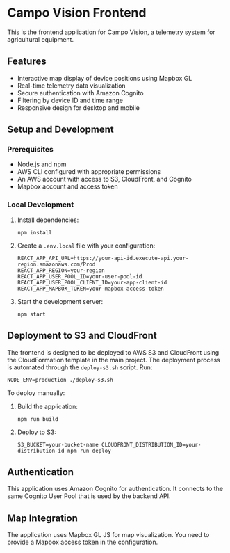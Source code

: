 # Campo Vision Frontend

This is the frontend application for Campo Vision, a telemetry system for agricultural equipment.

## Features

- Interactive map display of device positions using Mapbox GL
- Real-time telemetry data visualization
- Secure authentication with Amazon Cognito
- Filtering by device ID and time range
- Responsive design for desktop and mobile

## Setup and Development

### Prerequisites

- Node.js and npm
- AWS CLI configured with appropriate permissions
- An AWS account with access to S3, CloudFront, and Cognito
- Mapbox account and access token

### Local Development

1. Install dependencies:
   ```
   npm install
   ```

2. Create a `.env.local` file with your configuration:
   ```
   REACT_APP_API_URL=https://your-api-id.execute-api.your-region.amazonaws.com/Prod
   REACT_APP_REGION=your-region
   REACT_APP_USER_POOL_ID=your-user-pool-id
   REACT_APP_USER_POOL_CLIENT_ID=your-app-client-id
   REACT_APP_MAPBOX_TOKEN=your-mapbox-access-token
   ```

3. Start the development server:
   ```
   npm start
   ```

## Deployment to S3 and CloudFront

The frontend is designed to be deployed to AWS S3 and CloudFront using the CloudFormation template in the main project. The deployment process is automated through the `deploy-s3.sh` script. Run:

```NODE_ENV=production ./deploy-s3.sh```

To deploy manually:

1. Build the application:
   ```
   npm run build
   ```

2. Deploy to S3:
   ```
   S3_BUCKET=your-bucket-name CLOUDFRONT_DISTRIBUTION_ID=your-distribution-id npm run deploy
   ```

## Authentication

This application uses Amazon Cognito for authentication. It connects to the same Cognito User Pool that is used by the backend API.

## Map Integration

The application uses Mapbox GL JS for map visualization. You need to provide a Mapbox access token in the configuration.

